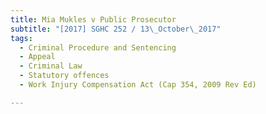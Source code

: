 ```yaml
---
title: Mia Mukles v Public Prosecutor 
subtitle: "[2017] SGHC 252 / 13\_October\_2017"
tags:
  - Criminal Procedure and Sentencing
  - Appeal
  - Criminal Law
  - Statutory offences
  - Work Injury Compensation Act (Cap 354, 2009 Rev Ed)

---
```


